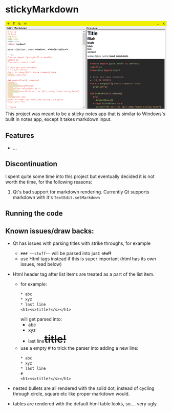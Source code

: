 # stickyMarkdown

 ![notes](docs/note.png)
This project was meant to be a sticky notes app that is similar to Windows's built in notes app, except it takes markdown input. 

## Features
* ...

## Discontinuation 
I spent quite some time into this project but eventually decided it is not worth the time, for the following reasons:
1. Qt's bad support for markdown rendering. Currently Qt supports markdown with it's `TextEdit.setMarkdown` 

## Running the code



## Known issues/draw backs:
- Qt has issues with parsing titles with strike throughs, for example
    * `### ~~stuff~~` will be parsed into just:  ~~stuff~~
    * use Html tags instead if this is super important (html has its own issues, read below)

- Html header tag after list items are treated as a part of the list item. 
    + for example:              
        ```
        * abc
        * xyz
        * last line
        <h1><s>title!</s></h1>
        ```
        will get parsed into:
        <ul>
        <li>abc</li>
        <li>xyz</li>
        <li>last line<span style=" font-size:xx-large; font-weight:600; text-decoration: line-through;">title!</span></li>
        </ul>
    + use a empty # to trick the parser into adding a new line:
        ```
        * abc
        * xyz
        * last line
        #
        <h1><s>title!</s></h1>
        ```
- nested bullets are all rendered with the solid dot, instead of cycling through circle, square etc like proper markdown would.
- tables are rendered with the default html table looks, so.... very ugly.